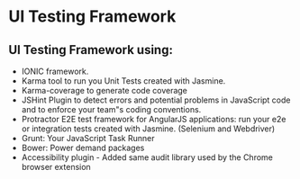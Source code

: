 # UI Testing Framework
## UI Testing Framework using: 
- IONIC framework.
- Karma tool to run you Unit Tests created with Jasmine.
- Karma-coverage to generate code coverage 
- JSHint Plugin to detect errors and potential problems in JavaScript code and to enforce your team"s coding conventions.
- Protractor E2E test framework for AngularJS applications: run your e2e or integration tests created with Jasmine. (Selenium and Webdriver)
- Grunt: Your JavaScript Task Runner
- Bower: Power demand packages
- Accessibility plugin - Added same audit library used by the Chrome browser extension
